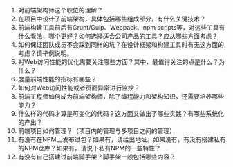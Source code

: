 1. 对前端架构师这个职位的理解？
1. 在项目中设计了前端架构，具体包括哪些组成部分，有什么关键技术？
1. 前端构建工具前后有Grunt/Gulp、Webpack、npm scripts等，对这些工具有什么看法，哪个更好？如何选择适合公司产品的工具？应从哪些方面考虑？
1. 如何保证团队成员不会踩到同样的坑？在设计框架和构建工具时有无这方面的考虑？请举例说明。
2. 对Web访问性能的优化需要关注哪些方面？其中，最值得关注的点是什么？为什么？
3. 度量前端性能的指标有哪些？
4. 如何对Web访问性能或者页面异常进行监控？
5. 前端工程师如何成为前端架构师，除了编程能力和架构知识，还需要培养哪些能力？
6. 什么样的代码才算是可变化的代码？这方面又做出了哪些实践？有哪些系统化的产出？
7. 前端项目如何管理？（项目内的管理与多项目之间的管理）
8. 有没有在NPM上发布过包？如果有，请给出地址。如果没有，有没有搭建私有的NPM仓库？如果有，请说下私有NPM的一些特性？
9. 有没有自己搭建过前端脚手架？脚手架一般包括哪些内容？